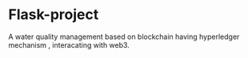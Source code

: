 # Flask-project
A water quality management based on blockchain having hyperledger mechanism , interacating with web3.
